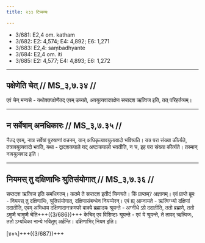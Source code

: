 ```yaml
---
title: २३३ टिप्पण्यः

---
```

- 3/681: E2,4 om. katham
- 3/682: E2: 4,574; E4: 4,892; E6: 1,271
- 3/683: E2,4: saṃbadhyante
- 3/684: E2,4 om. iti
- 3/685: E2: 4,577; E4: 4,893; E6: 1,272

____________________________________________


## पक्षेणेति चेत् // MS_३,७.३४ //

एवं चेन् मन्यसे - यथोक्तपक्षेणैतद् एवम् उच्यते, अवयुत्यवादपक्षेण सप्तदश ऋत्विज इति, तत् परिहर्तव्यम्।


____________________________________________


## न सर्वेषाम् अनधिकारः // MS_३,७.३५ //

नैतद् एवम्, नात्र सर्वेषां पुरुषाणां वचनम्, यान् अधिकृत्यावयुत्यवादो भविष्यति। यत्र परा संख्या कीर्त्यते, तत्रावयुत्यवादो भवति, यथा - द्वादशकपाले यद् अष्टाकपालो भवतीति, न च, इह परा संख्या कीर्त्यते। तस्मान् नावयुत्यवाद इति।


____________________________________________


## नियमस् तु दक्षिणाभिः श्रुतिसंयोगात् // MS_३,७.३६ //

सप्तदश ऋत्विज इति समधिगतम्। कतमे ते सप्तदश इतीदं चिन्त्यते। किं प्राप्तम्? अज्ञानम्। एवं प्राप्ते ब्रूमः - नियमस् तु दक्षिणाभिः, श्रुतिसंयोगात्, दक्षिणासंबन्धेन नियम्येरन्। एवं ह्य् आम्नायते - ऋत्विग्भ्यो दक्षिणां ददातीति, एवम् अभिधाय दक्षिणादानक्रमपरे वाक्ये ब्रह्मादयः श्रूयन्ते - अग्नीधे ऽग्रे ददातीति, ततो ब्रह्मणे, ततो ऽमुष्मै चामुष्मै चेति+++({3/686})+++ केचिद् एव विशिष्टाः श्रूयन्ते - एवं ये श्रूयन्ते, ते तावद् ऋत्विजः, ततो ऽभ्यधिका नान्ये भवितुम् अर्हन्ति। दक्षिणाभिर् नियम इति।

[४०५]+++({3/687})+++
